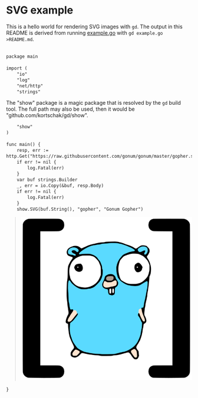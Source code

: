 # SVG example

This is a hello world for rendering SVG images with `gd`. The output
in this README is derived from running [example.go](example.go)
with `gd example.go >README.md`.
```

package main

import (
	"io"
	"log"
	"net/http"
	"strings"

```
The "show" package is a magic package that is resolved by the
`gd` build tool. The full path may also be used, then it would
be "github.com/kortschak/gd/show".
```
	"show"
)

func main() {
	resp, err := http.Get("https://raw.githubusercontent.com/gonum/gonum/master/gopher.svg")
	if err != nil {
		log.Fatal(err)
	}
	var buf strings.Builder
	_, err = io.Copy(&buf, resp.Body)
	if err != nil {
		log.Fatal(err)
	}
	show.SVG(buf.String(), "gopher", "Gonum Gopher")
```
> ![gopher](example_35.svg "Gonum Gopher")
```
}
```
